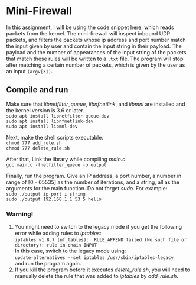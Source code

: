 # Mini-Firewall
In this assignment, I will be using the code snippet [here](https://www.netfilter.org/projects/libnetfilter_queue/doxygen/html/nfqnl__test_8c_source.html), which reads packets from the kernel. The mini-firewall will inspect inbound UDP packets, and filters the packets whose ip address and port number match the input given by user and contain the input string in their payload. The payload and the number of appearances of the input string of the packets that match these rules will be written to a `.txt` file. The program will stop after matching a certain number of packets, which is given by the user as an input `(argv[3])`.
## Compile and run
Make sure that *libnetfilter_queue*, *libnfnetlink*, and *libmnl* are installed and the kernel version is 3.6 or later.  
`sudo apt install libnetfilter-queue-dev`  
`sudo apt install libnfnetlink-dev`  
`sudo apt install libmnl-dev`

Next, make the shell scripts executable.  
`chmod 777 add_rule.sh`  
`chmod 777 delete_rule.sh`  

After that, Link the library while compiling *main.c*.  
`gcc main.c -lnetfilter_queue -o output`

Finally, run the program. Give an IP address, a port number, a number in range of [0 - 65535] as the number of iterations, and a string, all as the arguments for the main function. Do not forget *sudo*. For example:  
`sudo ./output ip port i string`  
`sudo ./output 192.168.1.1 53 5 hello`

### Warning!
1. You might need to switch to the legacy mode if you get the following error while adding rules to *iptables*:  
`iptables v1.8.7 (nf_tables):  RULE_APPEND failed (No such file or directory): rule in chain INPUT`  
In this case, switch to the legacy mode using:  
`update-alternatives --set iptables /usr/sbin/iptables-legacy`  
and run the program again.
 2. If you kill the program before it executes *delete_rule.sh*, you will need to manually delete the rule that was added to *iptables* by *add_rule.sh*. 